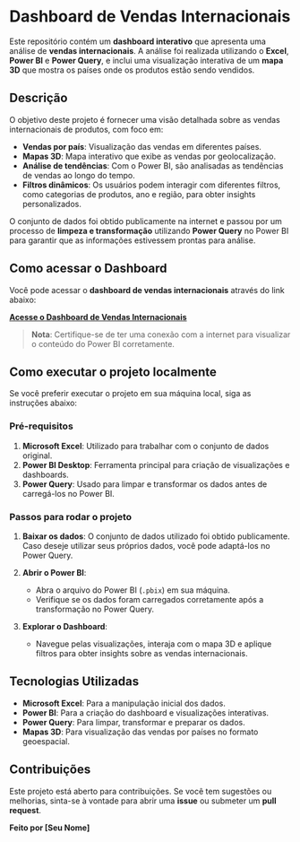# Dashboard de Vendas Internacionais

Este repositório contém um **dashboard interativo** que apresenta uma análise de **vendas internacionais**. A análise foi realizada utilizando o **Excel**, **Power BI** e **Power Query**, e inclui uma visualização interativa de um **mapa 3D** que mostra os países onde os produtos estão sendo vendidos.

## Descrição

O objetivo deste projeto é fornecer uma visão detalhada sobre as vendas internacionais de produtos, com foco em:

- **Vendas por país**: Visualização das vendas em diferentes países.
- **Mapas 3D**: Mapa interativo que exibe as vendas por geolocalização.
- **Análise de tendências**: Com o Power BI, são analisadas as tendências de vendas ao longo do tempo.
- **Filtros dinâmicos**: Os usuários podem interagir com diferentes filtros, como categorias de produtos, ano e região, para obter insights personalizados.

O conjunto de dados foi obtido publicamente na internet e passou por um processo de **limpeza e transformação** utilizando **Power Query** no Power BI para garantir que as informações estivessem prontas para análise.

## Como acessar o Dashboard

Você pode acessar o **dashboard de vendas internacionais** através do link abaixo:

[**Acesse o Dashboard de Vendas Internacionais**](https://app.powerbi.com/reportEmbed?reportId=74315132-9ba9-46ab-83e9-a4c72966b735&autoAuth=true&ctid=d193e68c-e53f-4610-a66d-56ff300fec7a)

> **Nota**: Certifique-se de ter uma conexão com a internet para visualizar o conteúdo do Power BI corretamente.

## Como executar o projeto localmente

Se você preferir executar o projeto em sua máquina local, siga as instruções abaixo:

### Pré-requisitos

1. **Microsoft Excel**: Utilizado para trabalhar com o conjunto de dados original.
2. **Power BI Desktop**: Ferramenta principal para criação de visualizações e dashboards.
3. **Power Query**: Usado para limpar e transformar os dados antes de carregá-los no Power BI.

### Passos para rodar o projeto

1. **Baixar os dados**: O conjunto de dados utilizado foi obtido publicamente. Caso deseje utilizar seus próprios dados, você pode adaptá-los no Power Query.

2. **Abrir o Power BI**: 
   - Abra o arquivo do Power BI (`.pbix`) em sua máquina.
   - Verifique se os dados foram carregados corretamente após a transformação no Power Query.

3. **Explorar o Dashboard**:
   - Navegue pelas visualizações, interaja com o mapa 3D e aplique filtros para obter insights sobre as vendas internacionais.

## Tecnologias Utilizadas

- **Microsoft Excel**: Para a manipulação inicial dos dados.
- **Power BI**: Para a criação do dashboard e visualizações interativas.
- **Power Query**: Para limpar, transformar e preparar os dados.
- **Mapas 3D**: Para visualização das vendas por países no formato geoespacial.

## Contribuições

Este projeto está aberto para contribuições. Se você tem sugestões ou melhorias, sinta-se à vontade para abrir uma **issue** ou submeter um **pull request**.



**Feito por [Seu Nome]**

